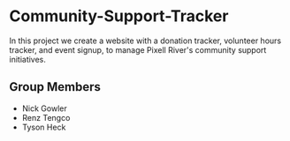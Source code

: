 # Community-Support-Tracker
In this project we create a website with a donation tracker,
volunteer hours tracker, and event signup, to manage Pixell River's
community support initiatives.

## Group Members
- Nick Gowler
- Renz Tengco
- Tyson Heck